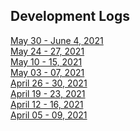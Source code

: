 ## Development Logs
[May 30 - June 4, 2021](./devlogs/05302021.md) <br/>
[May 24 - 27, 2021](./devlogs/05242021.md) <br/>
[May 10 - 15, 2021](./devlogs/05102021.md) <br/>
[May 03 - 07, 2021](./devlogs/05032021.md) <br/>
[April 26 - 30, 2021](./devlogs/04262021.md) <br/>
[April 19 - 23, 2021](./devlogs/04192021.md) <br/>
[April 12 - 16, 2021](./devlogs/04122021.md) <br/>
[April 05 - 09, 2021](./devlogs/04052021.md) <br/>
